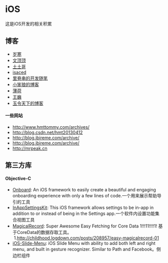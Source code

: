# iOS

这是iOS开发的相关积累

## 博客
* [岁寒](http://lvwenhan.com/)
* [文顶顶](http://www.cnblogs.com/wendingding/)
* [土土哥](http://tutuge.me/)
* [isaced](http://www.isaced.com/)
* [里脊串的开发随笔](http://adad184.com/)
* [小笨狼的博客](http://jiangliancheng.gitcafe.io/)
* [薄荷](http://each.dog/)
* [王巍](http://onevcat.com/)
* [玉令天下的博客](http://yulingtianxia.com)

#### 一些网站
* http://www.hmttommy.com/archives/
* http://blog.csdn.net/hmt20130412
* http://blog.ibireme.com/archive/ 
* http://blog.ibireme.com/archive/
* http://mrpeak.cn

## 第三方库

#### Objective-C
* [Onboard](https://github.com/mamaral/Onboard): An iOS framework to easily create a beautiful and engaging onboarding experience with only a few lines of code.一个用来展示帮助导引的工具
* [InAppSettingsKit](https://github.com/futuretap/InAppSettingsKit): This iOS framework allows settings to be in-app in addition to or instead of being in the Settings app.一个软件内设置功能集合视图工具
* [MagicalRecord](https://github.com/magicalpanda/MagicalRecord): Super Awesome Easy Fetching for Core Data 1!!!11!!!!1! 基于CoreData的数据存取工具。
      1.http://childhood.logdown.com/posts/208957/easy-magicalrecord-01
* [iOS-Slide-Menu](https://github.com/aryaxt/iOS-Slide-Menu): iOS Slide Menu with ability to add both left and right menu, and built in gesture recognizer. Similar to Path and Facebook。侧边栏组件
